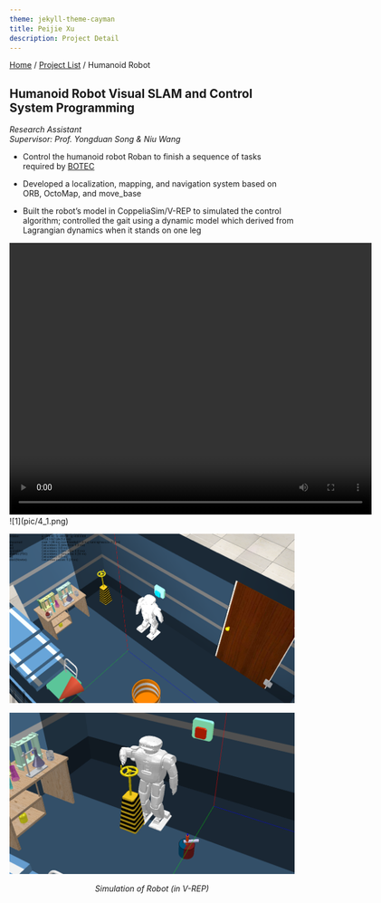 ```yaml
---
theme: jekyll-theme-cayman
title: Peijie Xu
description: Project Detail
---
```

[Home](../index.md) / [Project List](Projects_index.html) / Humanoid Robot
  
## Humanoid Robot Visual SLAM and Control System Programming 

_Research Assistant_   
_Supervisor: Prof. Yongduan Song & Niu Wang_  

* Control the humanoid robot Roban to finish a sequence of tasks required by [BOTEC](http://botec.hitsz.edu.cn/index.htm)

* Developed a localization, mapping, and navigation system based on ORB, OctoMap, and move_base

* Built the robot’s model in CoppeliaSim/V-REP to simulated the control algorithm; controlled the gait using a dynamic model which derived from Lagrangian dynamics when it stands on one leg



<center class="half">
<video width="640" height="480" controls="controls">
  <source src="pic/4_walk.mp4" type="video/mp4" />
</video>
</center>
![1](pic/4_1.png)

![1](pic/4_2.png)

![1](pic/4_3.png)
<p align="center"><i>Simulation of Robot (in V-REP)</i></p>